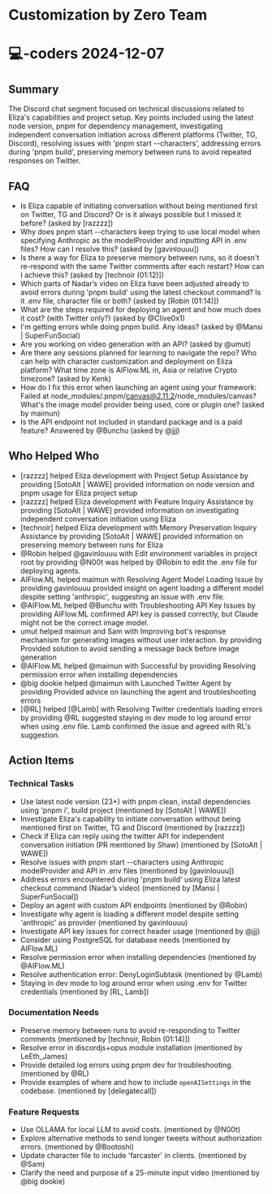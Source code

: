 # Customization by Zero Team

# 💻-coders 2024-12-07

## Summary
The Discord chat segment focused on technical discussions related to Eliza's capabilities and project setup. Key points included using the latest node version, pnpm for dependency management, investigating independent conversation initiation across different platforms (Twitter, TG, Discord), resolving issues with 'pnpm start --characters', addressing errors during 'pnpm build', preserving memory between runs to avoid repeated responses on Twitter.

## FAQ
- Is Eliza capable of initiating conversation without being mentioned first on Twitter, TG and Discord? Or is it always possible but I missed it before? (asked by [razzzz])
- Why does pnpm start --characters keep trying to use local model when specifying Anthropic as the modelProvider and inputting API in .env files? How can I resolve this? (asked by [gavinlouuu])
- Is there a way for Eliza to preserve memory between runs, so it doesn't re-respond with the same Twitter comments after each restart? How can I achieve this? (asked by [technoir (01:12)])
- Which parts of Nadar’s video on Eliza have been adjusted already to avoid errors during 'pnpm build' using the latest checkout command? Is it .env file, character file or both? (asked by [Robin (01:14)])
- What are the steps required for deploying an agent and how much does it cost? (with Twitter only?) (asked by @Clive0x1)
- I'm getting errors while doing pnpm build. Any ideas? (asked by @Mansi | SuperFunSocial)
- Are you working on video generation with an API? (asked by @umut)
- Are there any sessions planned for learning to navigate the repo? Who can help with character customization and deployment on Eliza platform? What time zone is AIFlow.ML in, Asia or relative Crypto timezone? (asked by Kenk)
- How do I fix this error when launching an agent using your framework: Failed at node_modules/.pnpm/canvas@2.11.2/node_modules/canvas? What's the image model provider being used, core or plugin one? (asked by maimun)
- Is the API endpoint not included in standard package and is a paid feature? Answered by @Bunchu (asked by @jjj)

## Who Helped Who
- [razzzz] helped Eliza development with Project Setup Assistance by providing [SotoAlt | WAWE] provided information on node version and pnpm usage for Eliza project setup
- [razzzz] helped Eliza development with Feature Inquiry Assistance by providing [SotoAlt | WAWE] provided information on investigating independent conversation initiation using Eliza
- [technoir] helped Eliza development with Memory Preservation Inquiry Assistance by providing [SotoAlt | WAWE] provided information on preserving memory between runs for Eliza
- @Robin helped @gavinlouuu with Edit environment variables in project root by providing @N00t was helped by @Robin to edit the .env file for deploying agents.
- AIFlow.ML helped maimun with Resolving Agent Model Loading Issue by providing gavinlouuu provided insight on agent loading a different model despite setting 'anthropic', suggesting an issue with .env file.
- @AIFlow.ML helped @Bunchu with Troubleshooting API Key Issues by providing AIFlow.ML confirmed API key is passed correctly, but Claude might not be the correct image model.
- umut helped maimun and Sam with Improving bot's response mechanism for generating images without user interaction. by providing Provided solution to avoid sending a message back before image generation
- @AIFlow.ML helped @maimun with Successful by providing Resolving permission error when installing dependencies
- @big dookie helped @maimun with Launched Twitter Agent by providing Provided advice on launching the agent and troubleshooting errors
- [@RL] helped [@Lamb] with Resolving Twitter credentials loading errors by providing @RL suggested staying in dev mode to log around error when using .env file. Lamb confirmed the issue and agreed with RL's suggestion.

## Action Items

### Technical Tasks
- Use latest node version (23+) with pnpm clean, install dependencies using 'pnpm i', build project (mentioned by [SotoAlt | WAWE])
- Investigate Eliza's capability to initiate conversation without being mentioned first on Twitter, TG and Discord (mentioned by [razzzz])
- Check if Eliza can reply using the twitter API for independent conversation initiation (PR mentioned by Shaw) (mentioned by [SotoAlt | WAWE])
- Resolve issues with pnpm start --characters using Anthropic modelProvider and API in .env files (mentioned by [gavinlouuu])
- Address errors encountered during 'pnpm build' using Eliza latest checkout command (Nadar’s video) (mentioned by [Mansi | SuperFunSocial])
- Deploy an agent with custom API endpoints (mentioned by @Robin)
- Investigate why agent is loading a different model despite setting 'anthropic' as provider (mentioned by gavinlouuu)
- Investigate API key issues for correct header usage (mentioned by @jjj)
- Consider using PostgreSQL for database needs (mentioned by AIFlow.ML)
- Resolve permission error when installing dependencies (mentioned by @AIFlow.ML)
- Resolve authentication error: DenyLoginSubtask (mentioned by @Lamb)
- Staying in dev mode to log around error when using .env for Twitter credentials (mentioned by [RL, Lamb])

### Documentation Needs
- Preserve memory between runs to avoid re-responding to Twitter comments (mentioned by [technoir, Robin (01:14)])
- Resolve error in discordjs+opus module installation (mentioned by LeEth_James)
- Provide detailed log errors using pnpm dev for troubleshooting. (mentioned by @RL)
- Provide examples of where and how to include `openAISettings` in the codebase. (mentioned by [delegatecall])

### Feature Requests
- Use OLLAMA for local LLM to avoid costs. (mentioned by @N00t)
- Explore alternative methods to send longer tweets without authorization errors. (mentioned by @Bootoshi)
- Update character file to include 'farcaster' in clients. (mentioned by @Sam)
- Clarify the need and purpose of a 25-minute input video (mentioned by @big dookie)